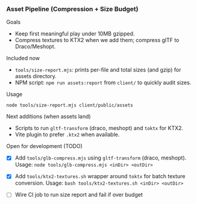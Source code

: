 ### Asset Pipeline (Compression + Size Budget)

Goals
- Keep first meaningful play under 10MB gzipped.
- Compress textures to KTX2 when we add them; compress glTF to Draco/Meshopt.

Included now
- `tools/size-report.mjs`: prints per-file and total sizes (and gzip) for assets directory.
 - NPM script: `npm run assets:report` from `client/` to quickly audit sizes.

Usage
```
node tools/size-report.mjs client/public/assets
```

Next additions (when assets land)
- Scripts to run `gltf-transform` (draco, meshopt) and `toktx` for KTX2.
- Vite plugin to prefer `.ktx2` when available.

Open for development (TODO)
- [x] Add `tools/glb-compress.mjs` using `gltf-transform` (draco, meshopt). Usage: `node tools/glb-compress.mjs <inDir> <outDir>`
- [x] Add `tools/ktx2-textures.sh` wrapper around `toktx` for batch texture conversion. Usage: `bash tools/ktx2-textures.sh <inDir> <outDir>`
- [ ] Wire CI job to run size report and fail if over budget


